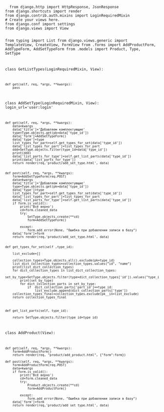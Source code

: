 <code>
  from django.http import HttpResponse, JsonResponse
from django.shortcuts import render
from django.contrib.auth.mixins import LoginRequiredMixin
# Create your views here.
from django.conf import settings 
from django.views import View

from typing import List
from django.views.generic import TemplateView, CreateView, FormView
from .forms import AddProductForm, AddTypeForm, AddSetTypeForm
from .models import Product, Type, SetType

class GetListTypes(LoginRequiredMixin, View):
    
    def get(self, req, *args, **kwargs):
        pass

class AddSetType(LoginRequiredMixin, View):
    login_url='user:login'
    

    def get(self, req, *args, **kwargs):
        data=kwargs
        data['title']='Добавляем комплектующие'
        type=Type.objects.get(pk=data['type_id'])
        data['form']=AddSetTypeForm()
        data['type']=type
        list_types_for_part=self.get_types_for_set(data['type_id'])
        data['list_types_for_part']=list_types_for_part
        ddd=SetType.objects.filter(type_id=data['type_id'])
        print(ddd)
        data['list_parts_for_type']=self.get_list_parts(data['type_id'])
        print(data['list_parts_for_type'])
        return render(req,'product/add_set_type.html', data)
    

    def post(self, req, *args, **kwargs):
        form=AddSetTypeForm(req.POST)
        data=kwargs
        data['title']='Добавляем комплектующие'
        type=Type.objects.get(pk=data['type_id'])
        data['type']=type
        list_types_for_part=self.get_types_for_set(data['type_id'])
        data['list_types_for_part']=list_types_for_part
        data['list_parts_for_type']=self.get_list_parts(data['type_id'])
        if form.is_valid():
            print('Всё верно')
            cd=form.cleaned_data
            try:
                SetType.objects.create(**cd)
                form=AddSetTypeForm()
                
            except:
                form.add_error(None, "Ошибка при добавлении записи в базу")
        data['form']=form        
        return render(req,'product/add_set_type.html', data)
   

    def get_types_for_set(self ,type_id):

        list_exclude=[]
        
        collection_types=Type.objects.all().exclude(pk=type_id)
        list_dict_collection_types=collection_types.values("id", "name")
        print(list_dict_collection_types)
        for dict_collection_types in list_dict_collection_types:
            set_by_type=SetType.objects.filter(type=dict_collection_types['id']).values("type_id","part_id")
            print(set_by_type)
            for dict_collection_parts in set_by_type:
                if  dict_collection_parts['part_id']==type_id:
                    list_exclude.append(dict_collection_parts['type'])
        collection_types_final=collection_types.exclude(pk__in=list_exclude)
        return collection_types_final
    


    def get_list_parts(self, type_id):

        return SetType.objects.filter(type_id=type_id)


    

class AddProduct(View):

    def get(self, req, *args, **kwargs):
        form=AddProductForm()
        return render(req, "product/add_product.html", {"form":form}) 

    def post(self, req, *args, **kwargs):
        form=AddProductForm(req.POST)
        data=kwargs
        if form.is_valid():
            print('Всё верно')
            cd=form.cleaned_data
            try:
                Product.objects.create(**cd)
                form=AddProductForm()
                
            except:
                form.add_error(None, "Ошибка при добавлении записи в базу")
        data['form']=form        
        return render(req,'product/add_set_type.html', data)
        


</code>
